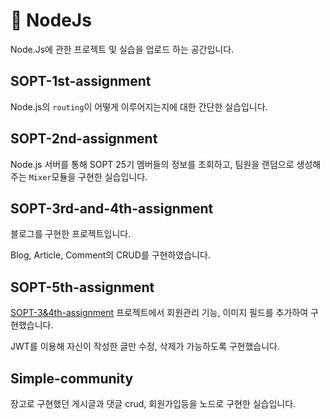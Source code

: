 # :green_book: ​NodeJs 

Node.Js에 관한 프로젝트 및 실습을 업로드 하는 공간입니다.



## SOPT-1st-assignment

Node.js의 `routing`이 어떻게 이루어지는지에 대한 간단한 실습입니다.



## SOPT-2nd-assignment

Node.js  서버를 통해 SOPT 25기 멤버들의 정보를 조회하고, 팀원을 랜덤으로 생성해주는 `Mixer`모듈을 구현한 실습입니다.



## SOPT-3rd-and-4th-assignment

블로그를 구현한 프로젝트입니다. 

Blog, Article, Comment의 CRUD를 구현하였습니다.



## SOPT-5th-assignment

[SOPT-3&4th-assignment]( https://github.com/jiss02/Practice/tree/master/01_NodeJs/SOPT-3rd-and-4th-assignment ) 프로젝트에서 회원관리 기능, 이미지 필드를 추가하여 구현했습니다.

JWT를 이용해 자신이 작성한 글만 수정, 삭제가 가능하도록 구현했습니다.



## Simple-community

장고로 구현했던 게시글과 댓글 crud, 회원가입등을 노드로 구현한 실습입니다. 

